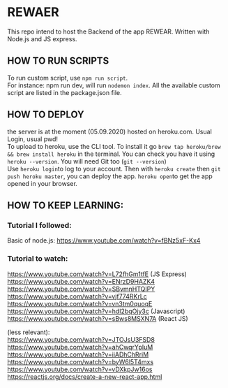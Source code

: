 # REWAER
This repo intend to host the Backend of the app REWEAR. Written with Node.js and JS express. 


## HOW TO RUN SCRIPTS
To run custom script, use `npm run script`. </br>
For instance: npm run dev, will run `nodemon index`. All the available custom script are listed in the package.json file. 


## HOW TO DEPLOY
the server is at the moment (05.09.2020) hosted on heroku.com. Usual Login, usual pwd!</br>
To upload to heroku, use the CLI tool. To install it go `brew tap heroku/brew && brew install heroku` in the terminal. You can check you have it using `heroku --version`. You will need Git too (`git --version`)</br>
Use `heroku login`to log to your account. Then with `heroku create` then `git push heroku master`, you can deploy the app. `heroku open`to get the app opened in your browser. 


## HOW TO KEEP LEARNING: 

### Tutorial I followed: 
Basic of node.js: https://www.youtube.com/watch?v=fBNz5xF-Kx4

### Tutorial to watch: 
https://www.youtube.com/watch?v=L72fhGm1tfE (JS Express) </br>
https://www.youtube.com/watch?v=ENrzD9HAZK4 </br>
https://www.youtube.com/watch?v=SBvmnHTQIPY </br>
https://www.youtube.com/watch?v=vjf774RKrLc </br>
https://www.youtube.com/watch?v=vn3tm0quoqE </br>
https://www.youtube.com/watch?v=hdI2bqOjy3c (Javascript) </br>
https://www.youtube.com/watch?v=sBws8MSXN7A (React JS) </br>

(less relevant): </br>
https://www.youtube.com/watch?v=JTOJsU3FSD8 </br>
https://www.youtube.com/watch?v=ahCwqrYpIuM </br>
https://www.youtube.com/watch?v=iiADhChRriM </br>
https://www.youtube.com/watch?v=byW6l5T4mxs </br>
https://www.youtube.com/watch?v=vDXkpJw16os </br>
https://reactjs.org/docs/create-a-new-react-app.html </br>
